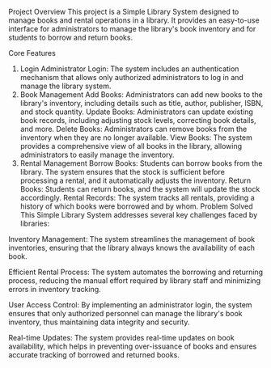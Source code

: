 Project Overview
This project is a Simple Library System designed to manage books and rental operations in a library. It provides an easy-to-use interface for administrators to manage the library's book inventory and for students to borrow and return books.

Core Features
1. Login
Administrator Login: The system includes an authentication mechanism that allows only authorized administrators to log in and manage the library system.
2. Book Management
Add Books: Administrators can add new books to the library's inventory, including details such as title, author, publisher, ISBN, and stock quantity.
Update Books: Administrators can update existing book records, including adjusting stock levels, correcting book details, and more.
Delete Books: Administrators can remove books from the inventory when they are no longer available.
View Books: The system provides a comprehensive view of all books in the library, allowing administrators to easily manage the inventory.
3. Rental Management
Borrow Books: Students can borrow books from the library. The system ensures that the stock is sufficient before processing a rental, and it automatically adjusts the inventory.
Return Books: Students can return books, and the system will update the stock accordingly.
Rental Records: The system tracks all rentals, providing a history of which books were borrowed and by whom.
Problem Solved
This Simple Library System addresses several key challenges faced by libraries:

Inventory Management: The system streamlines the management of book inventories, ensuring that the library always knows the availability of each book.

Efficient Rental Process: The system automates the borrowing and returning process, reducing the manual effort required by library staff and minimizing errors in inventory tracking.

User Access Control: By implementing an administrator login, the system ensures that only authorized personnel can manage the library's book inventory, thus maintaining data integrity and security.

Real-time Updates: The system provides real-time updates on book availability, which helps in preventing over-issuance of books and ensures accurate tracking of borrowed and returned books.